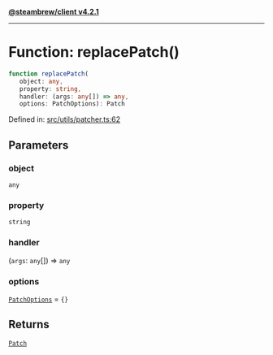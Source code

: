 [**@steambrew/client v4.2.1**](../README.md)

***

# Function: replacePatch()

```ts
function replacePatch(
   object: any, 
   property: string, 
   handler: (args: any[]) => any, 
   options: PatchOptions): Patch
```

Defined in: [src/utils/patcher.ts:62](https://github.com/shdwmtr/plugutil/blob/b52230e3bd417b9353d983856323dee8a90c4f70/client/src/utils/patcher.ts#L62)

## Parameters

### object

`any`

### property

`string`

### handler

(`args`: `any`[]) => `any`

### options

[`PatchOptions`](../interfaces/PatchOptions.md) = `{}`

## Returns

[`Patch`](../interfaces/Patch.md)

